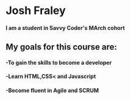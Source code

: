 # Josh Fraley
#### I am a student in Savvy Coder's MArch cohort

## My goals for this course are:
#### -To gain the skills to become a developer
#### -Learn HTML,CSS< and Javascript
#### -Become fluent in Agile and SCRUM
